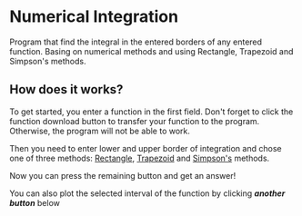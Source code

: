 # Numerical Integration

Program that find the integral in the entered borders of any entered function. Basing on numerical methods and using Rectangle, Trapezoid and Simpson's methods. 

<h2> How does it works? </h2>

To get started, you enter a function in the first field. Don't forget to click the function download button to transfer your function to the program. Otherwise, the program will not be able to work.

Then you need to enter lower and upper border of integration and chose one of three methods: [Rectangle](https://ru.wikipedia.org/wiki/%D0%9C%D0%B5%D1%82%D0%BE%D0%B4_%D0%BF%D1%80%D1%8F%D0%BC%D0%BE%D1%83%D0%B3%D0%BE%D0%BB%D1%8C%D0%BD%D0%B8%D0%BA%D0%BE%D0%B2), [Trapezoid](https://ru.wikipedia.org/wiki/%D0%9C%D0%B5%D1%82%D0%BE%D0%B4_%D1%82%D1%80%D0%B0%D0%BF%D0%B5%D1%86%D0%B8%D0%B9) and [Simpson's](https://ru.wikipedia.org/wiki/%D0%A4%D0%BE%D1%80%D0%BC%D1%83%D0%BB%D0%B0_%D0%A1%D0%B8%D0%BC%D0%BF%D1%81%D0%BE%D0%BD%D0%B0) methods.

Now you can press the remaining button and get an answer!

You can also plot the selected interval of the function by clicking <b><i>another button</b></i> below

